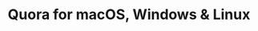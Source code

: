 ---
name: Quora
url: 'https://www.quora.com'
category: Social Networking
title: 'Quora for macOS, Windows & Linux'
key: quora

---